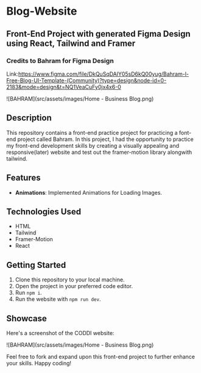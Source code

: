 # Blog-Website

## Front-End Project with generated Figma Design using React, Tailwind and Framer

### Credits to Bahram for Figma Design
Link:https://www.figma.com/file/DkQuSqDAlY05sD6kQ00yug/Bahram-l-Free-Blog-UI-Template-(Community)?type=design&node-id=0-2183&mode=design&t=NQ1VeaCuFy0jx4x6-0

![BAHRAM](src/assets/images/Home - Business Blog.png)

## Description

This repository contains a front-end practice project for practicing a font-end project called Bahram. In this project, I had the opportunity to practice my front-end development skills by creating a visually appealing and responsive(later) website and test out the framer-motion library alongwith tailwind.

## Features

- **Animations**: Implemented Animations for Loading Images.

## Technologies Used

- HTML
- Tailwind
- Framer-Motion
- React

## Getting Started

1. Clone this repository to your local machine.
2. Open the project in your preferred code editor.
3. Run `npm i`.
4. Run the website with `npm run dev`.

## Showcase

Here's a screenshot of the CODDI website:

![BAHRAM](src/assets/images/Home - Business Blog.png)

Feel free to fork and expand upon this front-end project to further enhance your skills. Happy coding!


